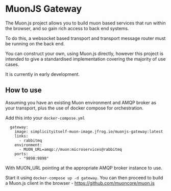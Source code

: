 # MuonJS Gateway

The Muon.js project allows you to build muon based services that run within the browser, and so gain rich access to back end systems.

To do this, a websocket based transport and transport message router must be running on the back end.

You can construct your own, using Muon.js directly, however this project is intended to give a standardised implementation covering the majority of use cases.

It is currently in early development.

## How to use

Assuming you have an existing Muon environment and AMQP broker as your transport, plus the use of docker compose for orchestration.

Add this into your `docker-compose.yml`

```
  gateway:
    image: simplicityitself-muon-image.jfrog.io/muonjs-gateway:latest
    links:
      - rabbitmq
    environment:
      - MUON_URL=amqp://muon:microservices@rabbitmq
    ports:
      - "9898:9898"
```
With MUON_URL pointing at the appropriate AMQP broker instance to use.

Start it using `docker-compose up -d gateway`. You can then proceed to build a Muon.js client in the browser - https://github.com/muoncore/muon.js
